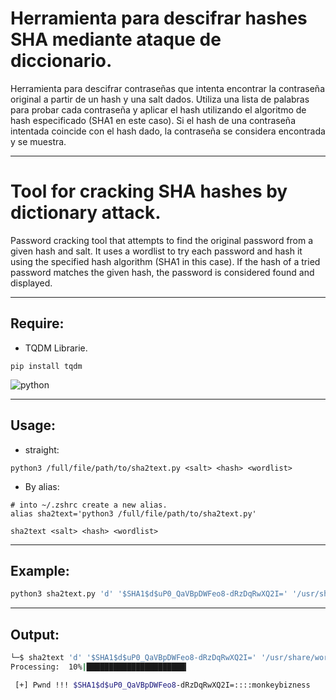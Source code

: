 # Herramienta para descifrar hashes SHA mediante ataque de diccionario.
Herramienta para descifrar contraseñas que intenta encontrar la contraseña original a partir de un hash y una salt dados. Utiliza una lista de palabras para probar cada contraseña y aplicar el hash utilizando el algoritmo de hash especificado (SHA1 en este caso). Si el hash de una contraseña intentada coincide con el hash dado, la contraseña se considera encontrada y se muestra.

---

# Tool for cracking SHA hashes by dictionary attack.
Password cracking tool that attempts to find the original password from a given hash and salt. It uses a wordlist to try each password and hash it using the specified hash algorithm (SHA1 in this case). If the hash of a tried password matches the given hash, the password is considered found and displayed.

---
## Require:
- TQDM Librarie.
```
pip install tqdm
```
![python](https://pypi-camo.freetls.fastly.net/6c7e16a4732b3e24d08c464d155bde3b89d95f80/68747470733a2f2f696d672e736869656c64732e696f2f707970692f707976657273696f6e732f7471646d2e7376673f6c6f676f3d707974686f6e266c6f676f436f6c6f723d7768697465)

---

## Usage:
- straight:
```
python3 /full/file/path/to/sha2text.py <salt> <hash> <wordlist>
```
- By alias:
```
# into ~/.zshrc create a new alias.
alias sha2text='python3 /full/file/path/to/sha2text.py'
```

```
sha2text <salt> <hash> <wordlist>
```

---

## Example:
```bash
python3 sha2text.py 'd' '$SHA1$d$uP0_QaVBpDWFeo8-dRzDqRwXQ2I=' '/usr/share/wordlists/rockyou.txt'
```

---

## Output:
```bash
└─$ sha2text 'd' '$SHA1$d$uP0_QaVBpDWFeo8-dRzDqRwXQ2I=' '/usr/share/wordlists/rockyou.txt'
Processing:  10%|██████████████████████▎                                                                                                                                                                     | 1478437/14344392 [00:04<00:34, 369078.27it/s]

 [+] Pwnd !!! $SHA1$d$uP0_QaVBpDWFeo8-dRzDqRwXQ2I=::::monkeybizness
```

